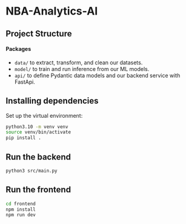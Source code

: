 # NBA-Analytics-AI

## Project Structure
#### Packages
- `data/` to extract, transform, and clean our datasets.
- `model/` to train and run inference from our ML models.
- `api/` to define Pydantic data models and our backend service with FastApi.

## Installing dependencies
Set up the virtual environment:
```sh
python3.10 -m venv venv
source venv/bin/activate
pip install .
```

## Run the backend

```sh
python3 src/main.py
```

## Run the frontend

```sh
cd frontend
npm install
npm run dev
```
